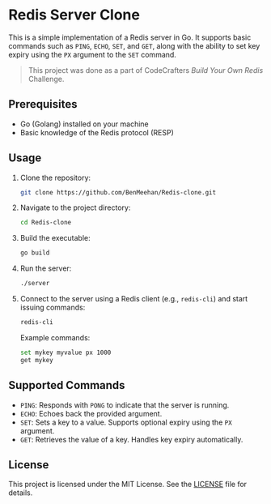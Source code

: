 # Redis Server Clone

This is a simple implementation of a Redis server in Go. It supports basic commands such as `PING`, `ECHO`, `SET`, and `GET`, along with the ability to set key expiry using the `PX` argument to the `SET` command.

> This project was done as a part of CodeCrafters *Build Your Own Redis* Challenge.

## Prerequisites

- Go (Golang) installed on your machine
- Basic knowledge of the Redis protocol (RESP)

## Usage

1. Clone the repository:

   ```bash
   git clone https://github.com/BenMeehan/Redis-clone.git
   ```

2. Navigate to the project directory:

   ```bash
   cd Redis-clone
   ```

3. Build the executable:

   ```bash
   go build
   ```

4. Run the server:

   ```bash
   ./server
   ```

5. Connect to the server using a Redis client (e.g., `redis-cli`) and start issuing commands:

   ```bash
   redis-cli
   ```

   Example commands:

   ```bash
   set mykey myvalue px 1000
   get mykey
   ```

## Supported Commands

- `PING`: Responds with `PONG` to indicate that the server is running.
- `ECHO`: Echoes back the provided argument.
- `SET`: Sets a key to a value. Supports optional expiry using the `PX` argument.
- `GET`: Retrieves the value of a key. Handles key expiry automatically.

## License
This project is licensed under the MIT License. See the [LICENSE](./LICENSE) file for details.